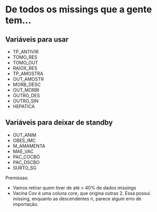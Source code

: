 # De todos os missings que a gente tem...

## Variáveis para usar

- TP_ANTIVIR
- TOMO_RES
- TOMO_OUT
- RAIOX_RES
- TP_AMOSTRA
- OUT_AMOSTR
- MORB_DESC
- OUT_MORBI
- OUTRO_DES
- OUTRO_SIN
- HEPATICA

## Variáveis para deixar de standby

- OUT_ANIM
- OBES_IMC
- M_AMAMENTA
- MAE_VAC
- PAC_COCBO
- PAC_DSCBO
- SURTO_SG

Premissas:

- Vamos retirar quem tiver de até > 40% de dados missings
- Vacina Cov é uma coluna core, que origina outras 2. Essa possui missing, enquanto as descendentes n, parece algum erro de importação.
